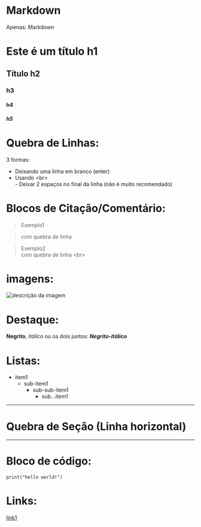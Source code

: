 # Markdown
Apenas: Markdown

# Este é um título h1
## Título h2
### h3
#### h4
##### h5


# Quebra de Linhas:
3 formas:
- Deixando uma linha em branco (enter)
- Usando \<br\> <br>- Deixar 2 espaços no final da linha (não é muito recomendado)

# Blocos de Citação/Comentário:

> Exemplo1

> com quebra de linha

> Exemplo2<br>
com quebra de linha \<br\>

# imagens:
![descrição da imagem](https://github.githubassets.com/assets/GitHub-Mark-ea2971cee799.png)

# Destaque:
**Negrito**, _itálíco_ ou os dois juntos: **_Negrito-itálico_**

# Listas:
- item1
  - sub-item1
      - sub-sub-item1
          - sub...item1
---
# Quebra de Seção (Linha horizontal)
---
# Bloco de código:
```
print("hello world!")
```
# Links:
[link1](https://www.google.com/)

